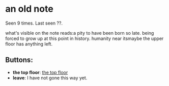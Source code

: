 # an old note

Seen 9 times. Last seen ??.

what's visible on the note reads:<span class='doc'>a pity to have been born so late. being forced to grow up at this point in history. humanity near its</span>maybe the upper floor has anything left.

## Buttons:

- **the top floor**: [the top floor](the-top-floor-oo15x8.md)
- **leave**: I have not gone this way yet.
